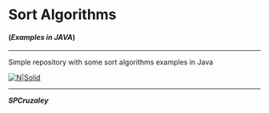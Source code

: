 # Sort Algorithms
#### (*Examples in JAVA*)
------
Simple repository with some sort algorithms examples in Java


[![N|Solid](https://upload.wikimedia.org/wikipedia/commons/d/db/Euclid_flowchart.svg)](https://en.wikipedia.org/wiki/Algorithm)


------
***SPCruzaley***
